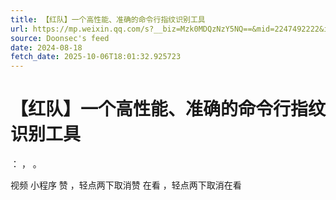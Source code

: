 ```yaml
---
title: 【红队】一个高性能、准确的命令行指纹识别工具
url: https://mp.weixin.qq.com/s?__biz=Mzk0MDQzNzY5NQ==&mid=2247492222&idx=1&sn=19be625c77c613f121e4e116b0dae311
source: Doonsec's feed
date: 2024-08-18
fetch_date: 2025-10-06T18:01:32.925723
---
```


# 【红队】一个高性能、准确的命令行指纹识别工具

：
，
。

视频
小程序
赞
，轻点两下取消赞
在看
，轻点两下取消在看